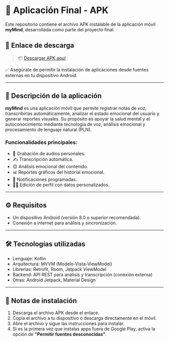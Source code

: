 # 📱 Aplicación Final - APK

Este repositorio contiene el archivo APK instalable de la aplicación móvil **myMind**, desarrollada como parte del proyecto final.

## 🔗 Enlace de descarga

> 📦 [Descargar APK aquí](./myMind.apk)

✅ Asegúrate de permitir la instalación de aplicaciones desde fuentes externas en tu dispositivo Android.

---

## 🧠 Descripción de la aplicación

**myMind** es una aplicación móvil que permite registrar notas de voz, transcribirlas automáticamente, analizar el estado emocional del usuario y generar reportes visuales. Su propósito es apoyar la salud mental y el autoconocimiento mediante tecnología de voz, análisis emocional y procesamiento de lenguaje natural (PLN).

### Funcionalidades principales:
- 🎤 Grabación de audios personales.
- ✍️ Transcripción automática.
- 😊 Análisis emocional del contenido.
- 📊 Reportes gráficos del historial emocional.
- 🔔 Notificaciones programadas.
- 🧑‍💼 Edición de perfil con datos personalizados.

---

## ⚙️ Requisitos

- Un dispositivo Android (versión 8.0 o superior recomendada).
- Conexión a internet para análisis y sincronización.

---

## 🛠️ Tecnologías utilizadas

- Lenguaje: Kotlin
- Arquitectura: MVVM (Modelo-Vista-ViewModel)
- Librerías: Retrofit, Room, Jetpack ViewModel
- Backend: API REST para análisis y transcripción (conexión externa)
- Otras: Android Jetpack, Material Design

---

## 🚨 Notas de instalación

1. Descarga el archivo APK desde el enlace.
2. Copia el archivo a tu dispositivo o descarga directamente en el móvil.
3. Abre el archivo y sigue las instrucciones para instalar.
4. Si es la primera vez que instalas apps fuera de Google Play, activa la opción de **"Permitir fuentes desconocidas"**.


